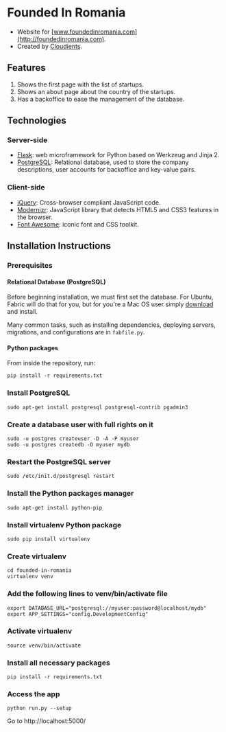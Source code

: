 # Founded In Romania

  * Website for [www.foundedinromania.com](http://foundedinromania.com).
  * Created by [Cloudients](http://www.cloudients.com).

## Features
  1. Shows the first page with the list of startups.
  2. Shows an about page about the country of the startups.
  3. Has a backoffice to ease the management of the database.

## Technologies

### Server-side

  * [Flask](http://flask.pocoo.org/): web microframework for Python based on Werkzeug and Jinja 2.
  * [PostgreSQL](http://www.postgresql.com): Relational database, used to store the company descriptions, user accounts for backoffice and key-value pairs.

### Client-side
  * [jQuery](http://www.jquery.com): Cross-browser compliant JavaScript code.
  * [Modernizr](http://modernizr.com/): JavaScript library that detects HTML5 and CSS3 features in the browser.
  * [Font Awesome](http://fortawesome.github.io/Font-Awesome/): iconic font and CSS toolkit.

## Installation Instructions

### Prerequisites

#### Relational Database (PostgreSQL)

Before beginning installation, we must first set the database.  For Ubuntu, Fabric will do that for you, but for you're a Mac OS user simply [download](http://postgresapp.com/) and install.

Many common tasks, such as installing dependencies, deploying servers, migrations,
and configurations are in `fabfile.py`.

#### Python packages

From inside the repository, run:

    pip install -r requirements.txt


### Install PostgreSQL
```shell
sudo apt-get install postgresql postgresql-contrib pgadmin3
```
### Create a database user with full rights on it
```shell
sudo -u postgres createuser -D -A -P myuser
sudo -u postgres createdb -O myuser mydb
```
### Restart the PostgreSQL server
```shell
sudo /etc/init.d/postgresql restart
```
### Install the Python packages manager
```shell
sudo apt-get install python-pip
```
### Install virtualenv Python package
```shell
sudo pip install virtualenv
```
### Create virtualenv
```shell
cd founded-in-romania
virtualenv venv
```
### Add the following lines to venv/bin/activate file
```shell
export DATABASE_URL="postgresql://myuser:password@localhost/mydb"
export APP_SETTINGS="config.DevelopmentConfig"
```
### Activate virtualenv
```shell
source venv/bin/activate
```
### Install all necessary packages
```shell
pip install -r requirements.txt
```
### Access the app
```shell
python run.py --setup
```
Go to http://localhost:5000/
